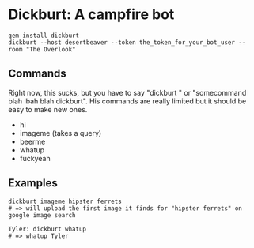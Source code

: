 Dickburt: A campfire bot
========================
  
    gem install dickburt
    dickburt --host desertbeaver --token the_token_for_your_bot_user --room "The Overlook"
    
Commands
--------
Right now, this sucks, but you have to say "dickburt <somecommand>" or "somecommand blah lbah blah dickburt". His commands are really limited but it should be easy to make new ones.
  
  - hi
  - imageme (takes a query)
  - beerme
  - whatup
  - fuckyeah
  
Examples
--------

    dickburt imageme hipster ferrets
    # => will upload the first image it finds for "hipster ferrets" on google image search
    
    Tyler: dickburt whatup
    # => whatup Tyler